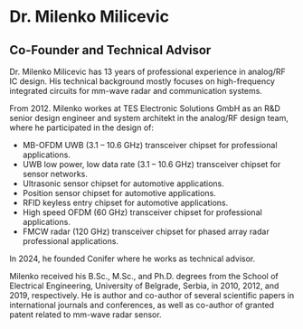 # Dr. Milenko Milicevic 
## Co-Founder and Technical Advisor
Dr. Milenko Milicevic has 13 years of professional experience in analog/RF IC design. His technical background mostly focuses on high-frequency integrated circuits for mm-wave radar and communication systems.

From 2012. Milenko workes at TES Electronic Solutions GmbH as an R&D senior design engineer and system architekt in the analog/RF design team, where he participated in the design of:
- MB-OFDM UWB (3.1 – 10.6 GHz) transceiver chipset for professional applications.
- UWB low power, low data rate (3.1 – 10.6 GHz) transceiver chipset for sensor networks.
- Ultrasonic sensor chipset for automotive applications.
- Position sensor chipset for automotive applications.
- RFID keyless entry chipset for automotive applications.
- High speed OFDM (60 GHz) transceiver chipset for professional applications.
- FMCW radar (120 GHz) transceiver chipset for phased array radar professional applications.

In 2024, he founded Conifer where he works as technical advisor.

Milenko received his B.Sc., M.Sc., and Ph.D. degrees from the School of Electrical Engineering, University of Belgrade, Serbia, in 2010, 2012, and 2019, respectively. He is author and co-author of several scientific papers in international journals and conferences, as well as co-author of granted patent related to mm-wave radar sensor.
